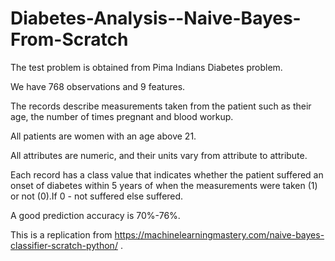 # Diabetes-Analysis--Naive-Bayes-From-Scratch

The test problem is obtained from Pima Indians Diabetes problem.

We have 768 observations and 9 features.

The records describe measurements taken from the patient such as their age, the number of times pregnant and blood workup.

All patients are women with an age above 21.

All attributes are numeric, and their units vary from attribute to attribute.

Each record has a class value that indicates whether the patient suffered an onset of diabetes within 5 years of when the measurements were taken (1) or not (0).If 0 - not suffered else suffered.

A good prediction accuracy is 70%-76%.

This is a replication from https://machinelearningmastery.com/naive-bayes-classifier-scratch-python/ .

